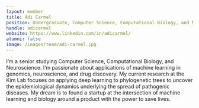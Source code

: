 ```yaml
---
layout: member
title: Adi Carmel
position: Undergraduate, Computer Science, Computational Biology, and Neuroscience
handle: adicarmel
website: https://www.linkedin.com/in/adicarmel/
alumni: false
image: /images/team/adi-carmel.jpg
---
```


I’m a senior studying Computer Science, Computational Biology, and Neuroscience. I’m passionate about applications of machine learning in genomics, neuroscience, and drug discovery. My current research at the Kim Lab focuses on applying deep learning to phylogenetic trees to uncover the epidemiological dynamics underlying the spread of pathogenic diseases. My dream is to found a startup at the intersection of machine learning and biology around a product with the power to save lives.
